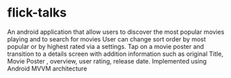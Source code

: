 # flick-talks
An android application that allow users to discover the most popular movies playing and to search for movies 
User can change sort order by most popular or by highest rated via a settings.
Tap on a movie poster and transition to a details screen with addition information such as original Title, Movie Poster , overview, user rating, release date.
Implemented using Android MVVM architecture 

